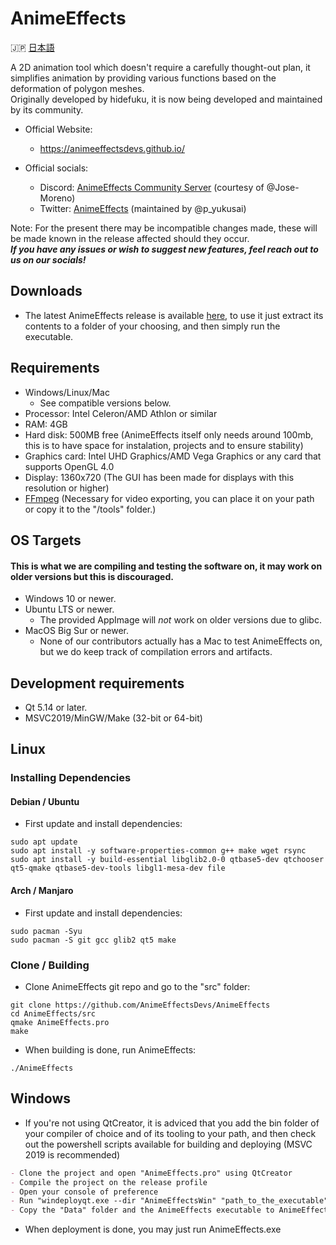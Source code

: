 # AnimeEffects

🇯🇵 [日本語](https://github.com/AnimeEffectsDevs/AnimeEffects/blob/master/README-jp.md)

A 2D animation tool which doesn't require a carefully thought-out plan, it simplifies animation by providing various functions based on the deformation of polygon meshes.<br>
Originally developed by hidefuku, it is now being developed and maintained by its community.

* Official Website:<br>
  * https://animeeffectsdevs.github.io/

* Official socials:<br>
  * Discord: <a href='https://discord.gg/sKp8Srm'>AnimeEffects Community Server</a> (courtesy of @Jose-Moreno)<br>
  * Twitter: <a href='https://twitter.com/anime_effects'>AnimeEffects</a> (maintained by @p_yukusai)<br>

Note: For the present there may be incompatible changes made, these will be made known in the release affected should they occur.<br>
***If you have any issues or wish to suggest new features, feel reach out to us on our socials!***

## Downloads
* The latest AnimeEffects release is available [here](https://github.com/AnimeEffectsDevs/AnimeEffects/releases), to use it just extract its contents to a folder of your choosing, and then simply run the executable.<br>

## Requirements
* Windows/Linux/Mac
  * See compatible versions below.
* Processor: Intel Celeron/AMD Athlon or similar
* RAM: 4GB
* Hard disk: 500MB free (AnimeEffects itself only needs around 100mb, this is to have space for instalation, projects and to ensure stability)
* Graphics card: Intel UHD Graphics/AMD Vega Graphics or any card that supports OpenGL 4.0
* Display: 1360x720 (The GUI has been made for displays with this resolution or higher)
* [FFmpeg](https://ffmpeg.org/download.html) (Necessary for video exporting, you can place it on your path or copy it to the "/tools" folder.)

## OS Targets
#### This is what we are compiling and testing the software on, it may work on older versions but this is discouraged.
* Windows 10 or newer.
* Ubuntu LTS or newer.
  * The provided AppImage will *not* work on older versions due to glibc.
* MacOS Big Sur or newer.
  * None of our contributors actually has a Mac to test AnimeEffects on, but we do keep track of compilation errors and artifacts.

## Development requirements
* Qt 5.14 or later.
* MSVC2019/MinGW/Make (32-bit or 64-bit)

## Linux
### Installing Dependencies
#### Debian / Ubuntu

* First update and install dependencies:

```
sudo apt update
sudo apt install -y software-properties-common g++ make wget rsync
sudo apt install -y build-essential libglib2.0-0 qtbase5-dev qtchooser qt5-qmake qtbase5-dev-tools libgl1-mesa-dev file
```

#### Arch / Manjaro
* First update and install dependencies:  

```
sudo pacman -Syu
sudo pacman -S git gcc glib2 qt5 make
```

### Clone / Building
* Clone AnimeEffects git repo and go to the "src" folder:  

```
git clone https://github.com/AnimeEffectsDevs/AnimeEffects
cd AnimeEffects/src
qmake AnimeEffects.pro
make
```
* When building is done, run AnimeEffects:
```
./AnimeEffects  
```

## Windows
* If you're not using QtCreator, it is adviced that you add the bin folder of your compiler of choice and of its tooling to your path, and then check out the powershell scripts available for building and deploying (MSVC 2019 is recommended) 
```markdown
- Clone the project and open "AnimeEffects.pro" using QtCreator
- Compile the project on the release profile 
- Open your console of preference
- Run "windeployqt.exe --dir "AnimeEffectsWin" "path_to_the_executable"
- Copy the "Data" folder and the AnimeEffects executable to AnimeEffectsWin
```

* When deployment is done, you may just run AnimeEffects.exe
